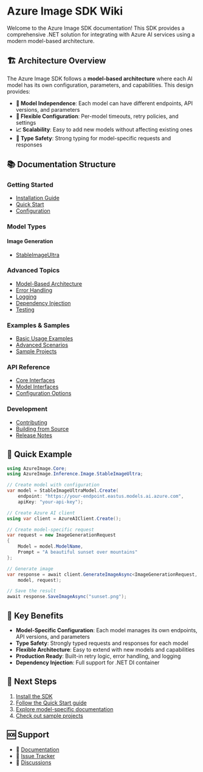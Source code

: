 # Azure Image SDK Wiki

Welcome to the Azure Image SDK documentation! This SDK provides a comprehensive .NET solution for integrating with Azure AI services using a modern model-based architecture.

## 🏗️ Architecture Overview

The Azure Image SDK follows a **model-based architecture** where each AI model has its own configuration, parameters, and capabilities. This design provides:

- **🎯 Model Independence**: Each model can have different endpoints, API versions, and parameters
- **🔧 Flexible Configuration**: Per-model timeouts, retry policies, and settings
- **📈 Scalability**: Easy to add new models without affecting existing ones
- **🧪 Type Safety**: Strong typing for model-specific requests and responses

## 📚 Documentation Structure

### Getting Started
- [Installation Guide](Installation.md)
- [Quick Start](Quick-Start.md)
- [Configuration](Configuration.md)

### Model Types

#### Image Generation
- [StableImageUltra](models/image-generation/StableImageUltra.md)

### Advanced Topics
- [Model-Based Architecture](architecture/Model-Based-Architecture.md)
- [Error Handling](Error-Handling.md)
- [Logging](Logging.md)
- [Dependency Injection](Dependency-Injection.md)
- [Testing](Testing.md)

### Examples & Samples
- [Basic Usage Examples](examples/Basic-Usage.md)
- [Advanced Scenarios](examples/Advanced-Scenarios.md)
- [Sample Projects](examples/Sample-Projects.md)

### API Reference
- [Core Interfaces](api/Core-Interfaces.md)
- [Model Interfaces](api/Model-Interfaces.md)
- [Configuration Options](api/Configuration-Options.md)

### Development
- [Contributing](Contributing.md)
- [Building from Source](Building.md)
- [Release Notes](Release-Notes.md)

## 🚀 Quick Example

```csharp
using AzureImage.Core;
using AzureImage.Inference.Image.StableImageUltra;

// Create model with configuration
var model = StableImageUltraModel.Create(
    endpoint: "https://your-endpoint.eastus.models.ai.azure.com",
    apiKey: "your-api-key");

// Create Azure AI client
using var client = AzureAIClient.Create();

// Create model-specific request
var request = new ImageGenerationRequest
{
    Model = model.ModelName,
    Prompt = "A beautiful sunset over mountains"
};

// Generate image
var response = await client.GenerateImageAsync<ImageGenerationRequest, ImageGenerationResponse>(
    model, request);

// Save the result
await response.SaveImageAsync("sunset.png");
```

## 🎯 Key Benefits

- **Model-Specific Configuration**: Each model manages its own endpoints, API versions, and parameters
- **Type Safety**: Strongly typed requests and responses for each model
- **Flexible Architecture**: Easy to extend with new models and capabilities
- **Production Ready**: Built-in retry logic, error handling, and logging
- **Dependency Injection**: Full support for .NET DI container

## 📖 Next Steps

1. [Install the SDK](Installation.md)
2. [Follow the Quick Start guide](Quick-Start.md)
3. [Explore model-specific documentation](models/)
4. [Check out sample projects](examples/Sample-Projects.md)

## 🆘 Support

- 📖 [Documentation](https://github.com/your-repo/AzureImage/wiki)
- 🐛 [Issue Tracker](https://github.com/your-repo/AzureImage/issues)
- 💬 [Discussions](https://github.com/your-repo/AzureImage/discussions) 